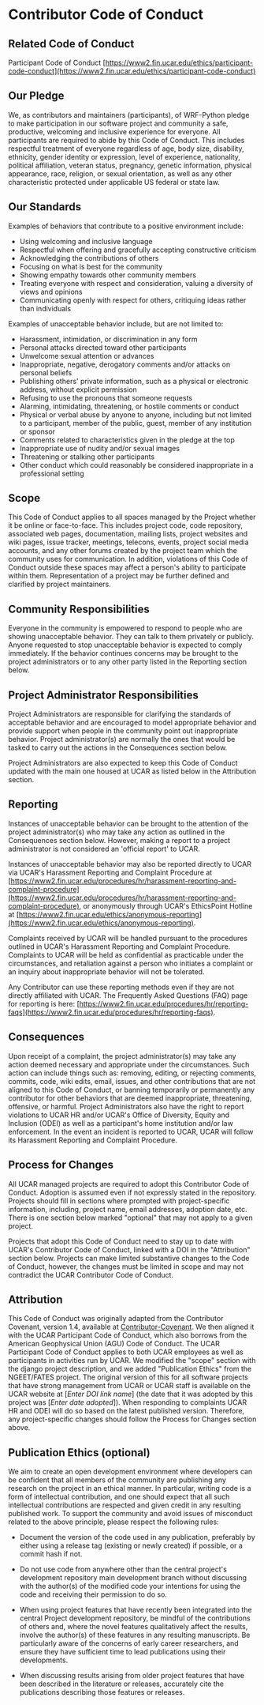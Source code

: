 # Contributor Code of Conduct

## Related Code of Conduct 

Participant Code of Conduct
[https://www2.fin.ucar.edu/ethics/participant-code-conduct](https://www2.fin.ucar.edu/ethics/participant-code-conduct)

## Our Pledge

We, as contributors and maintainers (participants), of WRF-Python pledge to 
make participation in our software project and community a safe, productive, 
welcoming and inclusive experience for everyone. All participants are required 
to abide by this Code of Conduct. This includes respectful treatment of 
everyone regardless of age, body size, disability, ethnicity, gender identity 
or expression, level of experience, nationality, political affiliation, 
veteran status, pregnancy, genetic information, physical appearance, race, 
religion, or sexual orientation, as well as any other characteristic protected 
under applicable US federal or state law.

## Our Standards

Examples of behaviors that contribute to a positive environment include:

* Using welcoming and inclusive language
* Respectful when offering and gracefully accepting constructive criticism
* Acknowledging the contributions of others
* Focusing on what is best for the community
* Showing empathy towards other community members
* Treating everyone with respect and consideration, valuing a diversity of 
  views and opinions
* Communicating openly with respect for others, critiquing ideas rather than 
  individuals

Examples of unacceptable behavior include, but are not limited to:

* Harassment, intimidation, or discrimination in any form
* Personal attacks directed toward other participants
* Unwelcome sexual attention or advances
* Inappropriate, negative, derogatory comments and/or attacks on personal 
  beliefs
* Publishing others' private information, such as a physical or electronic 
  address, without explicit permission
* Refusing to use the pronouns that someone requests
* Alarming, intimidating, threatening, or hostile comments or conduct
* Physical or verbal abuse by anyone to anyone, including but not limited to a 
  participant, member of the public, guest, member of any institution or 
  sponsor
* Comments related to characteristics given in the pledge at the top
* Inappropriate use of nudity and/or sexual images
* Threatening or stalking other participants
* Other conduct which could reasonably be considered inappropriate in a 
  professional setting

## Scope

This Code of Conduct applies to all spaces managed by the Project whether it 
be online or face-to-face. This includes project code, code repository, 
associated web pages, documentation, mailing lists, project websites and 
wiki pages, issue tracker, meetings, telecons, events, project social media 
accounts, and any other forums created by the project team which the community 
uses for communication. In addition, violations of this Code of Conduct 
outside these spaces may affect a person's ability to participate within them. 
Representation of a project may be further defined and clarified by project 
maintainers.

## Community Responsibilities

Everyone in the community is empowered to respond to people who are showing 
unacceptable behavior. They can talk to them privately or publicly. Anyone 
requested to stop unacceptable behavior is expected to comply immediately. 
If the behavior continues concerns may be brought to the project 
administrators or to any other party listed in the Reporting section below.

## Project Administrator Responsibilities

Project Administrators are responsible for clarifying the standards of 
acceptable behavior and are encouraged to model appropriate behavior and 
provide support when people in the community point out inappropriate behavior. 
Project administrator(s) are normally the ones that would be tasked to carry 
out the actions in the Consequences section below.

Project Administrators are also expected to keep this Code of Conduct updated 
with the main one housed at UCAR as listed below in the Attribution section.

## Reporting

Instances of unacceptable behavior can be brought to the attention of the 
project administrator(s) who may take any action as outlined in the 
Consequences section below. However, making a report to a project 
administrator is not considered an 'official report' to UCAR.

Instances of unacceptable behavior may also be reported directly to UCAR via 
UCAR's Harassment Reporting and Complaint Procedure at [https://www2.fin.ucar.edu/procedures/hr/harassment-reporting-and-complaint-procedure](https://www2.fin.ucar.edu/procedures/hr/harassment-reporting-and-complaint-procedure), 
or anonymously through UCAR's EthicsPoint Hotline at [https://www2.fin.ucar.edu/ethics/anonymous-reporting](https://www2.fin.ucar.edu/ethics/anonymous-reporting).

Complaints received by UCAR will be handled pursuant to the procedures 
outlined in UCAR's Harassment Reporting and Complaint Procedure. Complaints 
to UCAR will be held as confidential as practicable under the circumstances, 
and retaliation against a person who initiates a complaint or an inquiry about 
inappropriate behavior will not be tolerated.

Any Contributor can use these reporting methods even if they are not directly 
affiliated with UCAR. The Frequently Asked Questions (FAQ) page for reporting 
is here: [https://www2.fin.ucar.edu/procedures/hr/reporting-faqs](https://www2.fin.ucar.edu/procedures/hr/reporting-faqs).

## Consequences

Upon receipt of a complaint, the project administrator(s) may take any action 
deemed necessary and appropriate under the circumstances. Such action can 
include things such as: removing, editing, or rejecting comments, commits, 
code, wiki edits, email, issues, and other contributions that are not aligned 
to this Code of Conduct, or banning temporarily or permanently any contributor 
for other behaviors that are deemed inappropriate, threatening, offensive, or 
harmful. Project Administrators also have the right to report violations to 
UCAR HR and/or UCAR's Office of Diversity, Equity and Inclusion (ODEI) as 
well as a participant's home institution and/or law enforcement. In the event 
an incident is reported to UCAR, UCAR will follow its Harassment Reporting 
and Complaint Procedure.

## Process for Changes

All UCAR managed projects are required to adopt this Contributor Code of 
Conduct. Adoption is assumed even if not expressly stated in the repository. 
Projects should fill in sections where prompted with project-specific 
information, including, project name, email addresses, adoption date, etc. 
There is one section below marked "optional" that may not apply to a given 
project.

Projects that adopt this Code of Conduct need to stay up to date with 
UCAR's Contributor Code of Conduct, linked with a DOI in the "Attribution" 
section below. Projects can make limited substantive changes to the Code of 
Conduct, however, the changes must be limited in scope and may not contradict 
the UCAR Contributor Code of Conduct.

## Attribution

This Code of Conduct was originally adapted from the Contributor Covenant, 
version 1.4, available at [Contributor-Covenant](http://contributor-covenant.org/version/1/4). 
We then aligned it with the UCAR Participant Code of Conduct, which also 
borrows from the American Geophysical Union (AGU) Code of Conduct. The UCAR 
Participant Code of Conduct applies to both UCAR employees as well as 
participants in activities run by UCAR. We modified the "scope" section with 
the django project description, and we added "Publication Ethics" from 
the NGEET/FATES project. The original version of this for all software 
projects that have strong management from UCAR or UCAR staff is available 
on the UCAR website at [*Enter DOI link name*] (the date that it was adopted 
by this project was [*Enter date adopted*]). When responding to complaints 
UCAR HR and ODEI will do so based on the latest published version. Therefore, 
any project-specific changes should follow the Process for Changes section 
above.

## Publication Ethics (optional)

We aim to create an open development environment where developers can be 
confident that all members of the community are publishing any research 
on the project in an ethical manner. In particular, writing code is a form of 
intellectual contribution, and one should expect that all such intellectual 
contributions are respected and given credit in any resulting published work. 
To support the community and avoid issues of misconduct related to the above 
principle, please respect the following rules:

* Document the version of the code used in any publication, preferably by 
  either using a release tag (existing or newly created) if possible, or a 
  commit hash if not.

* Do not use code from anywhere other than the central project's development 
  repository main development branch without discussing with the author(s) of 
  the modified code your intentions for using the code and receiving their 
  permission to do so.

* When using project features that have recently been integrated into the 
  central Project development repository, be mindful of the contributions 
  of others and, where the novel features qualitatively affect the results, 
  involve the author(s) of these features in any resulting manuscripts. 
  Be particularly aware of the concerns of early career researchers, and 
  ensure they have sufficient time to lead publications using their 
  developments.

* When discussing results arising from older project features that have been 
described in the literature or releases, accurately cite the publications 
describing those features or releases.

